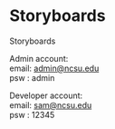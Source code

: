# Storyboards
Storyboards

Admin account:<br/>
email: admin@ncsu.edu<br/>
psw  : admin


Developer account:<br/>
email: sam@ncsu.edu<br/>
psw  : 12345
